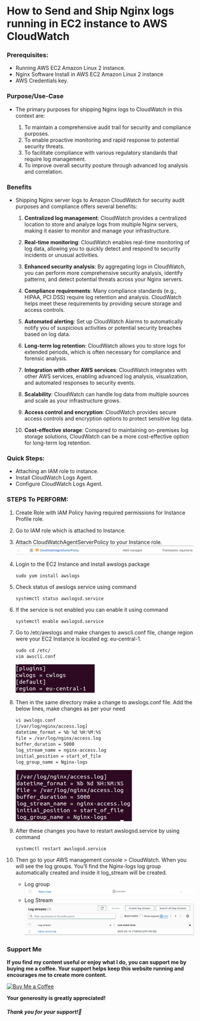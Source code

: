 # How to Send and Ship Nginx logs running in EC2 instance to AWS CloudWatch

### Prerequisites:

- Running AWS EC2 Amazon Linux 2 instance.
- Nginx Software Install in AWS EC2 Amazon Linux 2 instance 
- AWS Credentials key. 

### Purpose/Use-Case

- The primary purposes for shipping Nginx logs to CloudWatch in this context are:
  
  1. To maintain a comprehensive audit trail for security and compliance purposes.
  2. To enable proactive monitoring and rapid response to potential security threats.
  3. To facilitate compliance with various regulatory standards that require log management.
  4. To improve overall security posture through advanced log analysis and correlation.

### Benefits

- Shipping Nginx server logs to Amazon CloudWatch for security audit purposes and compliance offers several benefits:
  
  1. **Centralized log management**:
     CloudWatch provides a centralized location to store and analyze logs from multiple Nginx servers, making it easier to monitor and manage your infrastructure.
  
  2. **Real-time monitoring**:
     CloudWatch enables real-time monitoring of log data, allowing you to quickly detect and respond to security incidents or unusual activities.
  
  3. **Enhanced security analysis**:
     By aggregating logs in CloudWatch, you can perform more comprehensive security analysis, identify patterns, and detect potential threats across your Nginx servers.
  
  4. **Compliance requirements**:
     Many compliance standards (e.g., HIPAA, PCI DSS) require log retention and analysis. CloudWatch helps meet these requirements by providing secure storage and access controls.
  
  5. **Automated alerting**:
     Set up CloudWatch Alarms to automatically notify you of suspicious activities or potential security breaches based on log data.
  
  6. **Long-term log retention**:
     CloudWatch allows you to store logs for extended periods, which is often necessary for compliance and forensic analysis.
  
  7. **Integration with other AWS services**:
     CloudWatch integrates with other AWS services, enabling advanced log analysis, visualization, and automated responses to security events.
  
  8. **Scalability**:
     CloudWatch can handle log data from multiple sources and scale as your infrastructure grows.
  
  9. **Access control and encryption**:
     CloudWatch provides secure access controls and encryption options to protect sensitive log data.
  
  10. **Cost-effective storage**:
      Compared to maintaining on-premises log storage solutions, CloudWatch can be a more cost-effective option for long-term log retention.

### Quick Steps:

- Attaching an IAM role to instance. 
- Install CloudWatch Logs Agent. 
- Configure CloudWatch Logs Agent. 

### STEPS To PERFORM:

1. Create Role with IAM Policy having required permissions for Instance Profile role. 

2. Go to IAM role which is attached to Instance. 

3. Attach CloudWatchAgentServerPolicy  to your Instance role.
    ![CloudWatchAgentServerPolicy](https://github.com/sawan22071995/notes/blob/main/docs/Cloud/CloudWatchAgentServerPolicy.png?raw=true)

4. Login to the EC2 Instance and install awslogs package
   
   ```
   sudo yum install awslogs
   ```

5. Check status of awslogs service using command
   
   ```
   systemctl status awslogsd.service
   ```

6. If the service is not enabled you can enable it using command
   
   ```
   systemctl enable awslogsd.service
   ```

7. Go to /etc/awslogs and make changes to awscli.conf file, change region were your EC2 Instance is located eg: eu-central-1.
   
   ```
   sudo cd /etc/ 
   vim awscli.conf
   ```
   
    ![AwsCliConf](https://github.com/sawan22071995/notes/blob/main/docs/Cloud/awscli.png?raw=true)

8. Then in the same directory make a change to awslogs.conf file. Add the below lines, make changes as per your need
   
   ```
   vi awslogs.conf
   [/var/log/nginx/access.log] 
   datetime_format = %b %d %H:%M:%S 
   file = /var/log/nginx/access.log 
   buffer_duration = 5000 
   log_stream_name = nginx-access.log 
   initial_position = start_of_file 
   log_group_name = Nginx-logs
   ```
   
    ![AwsLogsConf](https://github.com/sawan22071995/notes/blob/main/docs/Cloud/awslogsconf.png?raw=true)

9. After these changes you have to restart awslogsd.service by using command
   
   ```
   systemctl restart awslogsd.service
   ```

10. Then go to your AWS management console > CloudWatch. When you will see the log groups. You’ll find the Nginx-logs log group automatically created and inside it log_stream will be created.
    
    - Log group
        ![AwsCloudWatchLogGroup](https://github.com/sawan22071995/notes/blob/main/docs/Cloud/loggroup.png?raw=true)
    - Log Stream
        ![AwsCloudWatchLogStream](https://github.com/sawan22071995/notes/blob/main/docs/Cloud/logstream.png?raw=true)


### Support Me

**If you find my content useful or enjoy what I do, you can support me by buying me a coffee. Your support helps keep this website running and encourages me to create more content.**

[![Buy Me a Coffee](https://www.buymeacoffee.com/assets/img/custom_images/orange_img.png)](https://www.buymeacoffee.com/sawanchokso)

**Your generosity is greatly appreciated!**

##### Thank you for your support!💚